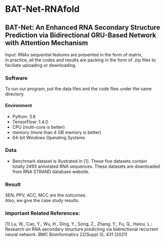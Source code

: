 # BAT-Net-RNAfold
## BAT-Net: An Enhanced RNA Secondary Structure Prediction via Bidirectional GRU-Based Network with Attention Mechanism

Input: RNAs sequential features are presented in the form of matrix,<br />
In practice, all the codes and results are packing in the form of .zip files to faciliate uploading or downloading. 
       
### Software
To run our program, put the data files and the code files under the same directory.
       
#### Environment
* Python: 3.6
* TensorFlow: 1.4.0
* CPU (multi-core is better)
* memory (more than 4 GB memory is better)
* 64-bit Windows Operating Systems

### Data
* Benchmark dataset is illustrated in [1]. These five datasets contain totally 2493 annotated RNA sequences. These datasets are downloaded from RNA STRAND database website.

### Result
SEN, PPV, ACC, MCC are the outcomes. <br />
Also, we give the case study results.

### Important Related References:
[1] Lu, W., Cao, Y., Wu, H., Ding, Y., Song, Z., Zhang, Y., Fu, Q., Haiou, L.: Research on RNA secondary structure predicting via bidirectional recurrent neural network. BMC Bioinformatics 22(Suppl 3), 431 (2021)


